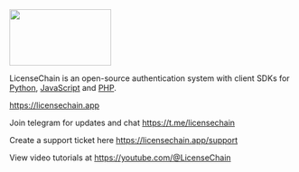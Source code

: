 <img src="https://licensechain.app/theme/licensechain/assets/logo.png?v=1.1" alt="" width="180" height="100">

LicenseChain is an open-source authentication system with client SDKs for [Python](https://github.com/LicenseChain/LicenseChain-Python), [JavaScript](https://github.com/LicenseChain/LicenseChain-JS) and [PHP](https://github.com/LicenseChain/LicenseChain-PHP).

https://licensechain.app

Join telegram for updates and chat https://t.me/licensechain

Create a support ticket here https://licensechain.app/support

View video tutorials at https://youtube.com/@LicenseChain
